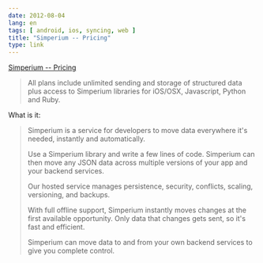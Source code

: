 ```yaml
---
date: 2012-08-04
lang: en
tags: [ android, ios, syncing, web ]
title: "Simperium -- Pricing"
type: link
---
```


[Simperium -- Pricing](https://simperium.com/pricing/)

> All plans include unlimited sending and storage of structured data
> plus access to Simperium libraries for iOS/OSX, Javascript, Python and
> Ruby.

What is it:

> Simperium is a service for developers to move data everywhere it's
> needed, instantly and automatically.
>
> Use a Simperium library and write a few lines of code. Simperium can
> then move any JSON data across multiple versions of your app and your
> backend services.
>
> Our hosted service manages persistence, security, conflicts, scaling,
> versioning, and backups.
>
> With full offline support, Simperium instantly moves changes at the
> first available opportunity. Only data that changes gets sent, so it's
> fast and efficient.
>
> Simperium can move data to and from your own backend services to give
> you complete control.

